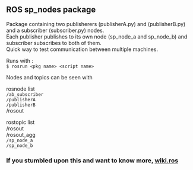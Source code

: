 ## ROS sp_nodes package


Package containing two publisherers (publisherA.py) and (publisherB.py) and a subscriber (subscriber.py) nodes.   
Each publisher publishes to its own node (sp_node_a and sp_node_b) and subscriber subscribes to both of them.  
Quick way to test communication between multiple machines.  

Runs with :  
`$ rosrun <pkg name> <script name>`

Nodes and topics can be seen with   

rosnode list  
`/ab_subscriber`  
`/publisherA`  
`/publisherB`  
/rosout

rostopic list  
/rosout  
/rosout_agg  
`/sp_node_a`  
`/sp_node_b`  

### If you stumbled upon this and want to know more, [wiki.ros](http://wiki.ros.org)
